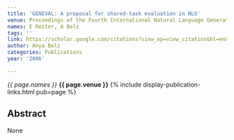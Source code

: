 ```yaml
---
title: 'GENEVAL: A proposal for shared-task evaluation in NLG'
venue: Proceedings of the Fourth International Natural Language Generation …, 2006
names: E Reiter, A Belz
tags: ''
link: https://scholar.google.com/citations?view_op=view_citation&hl=en&user=trwwiW4AAAAJ&pagesize=100&sortby=pubdate&citation_for_view=trwwiW4AAAAJ:ULOm3_A8WrAC
author: Anya Belz
categories: Publications
year: '2006'

---
```


*{{ page.names }}*
**{{ page.venue }}**
{% include display-publication-links.html pub=page %}
## Abstract

None